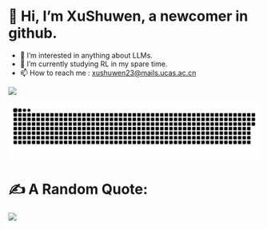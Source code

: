 # 👋 Hi, I’m XuShuwen, a newcomer in github.
- 👀 I’m interested in anything about LLMs.
- 🌱 I’m currently studying RL in my spare time.
- 📫 How to reach me : xushuwen23@mails.ucas.ac.cn
  
![](https://komarev.com/ghpvc/?username=XuShuwenn&color=yellowgreen)
<!-- 贪吃蛇 -->
<div align="center">
<img src="https://raw.githubusercontent.com/XuShuwenn/XuShuwenn/refs/heads/output/github-contribution-grid-snake-dark.svg" />
</div>

# ✍️ A Random Quote:
![](https://quotes-github-readme.vercel.app/api?type=horizontal&theme=gruvbox)
